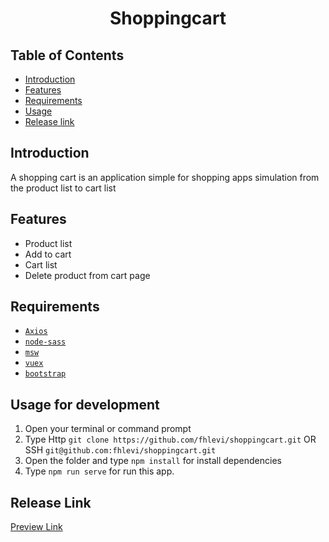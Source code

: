 <h1 align='center'>Shoppingcart</h1>

## Table of Contents

- [Introduction](#introduction)
- [Features](#features)
- [Requirements](#requirements)
- [Usage](#usage-for-development)
- [Release link](#release-link)

## Introduction
A shopping cart is an application simple for shopping apps simulation  from the product list to cart list

## Features
* Product list
* Add to cart
* Cart list
* Delete product from cart page

## Requirements
* [`Axios`](https://github.com/axios/axios)
* [`node-sass`](https://github.com/sass/node-sass)
* [`msw`](https://mswjs.io/docs/)
* [`vuex`](https://vuex.vuejs.org/)
* [`bootstrap`](https://getbootstrap.com/docs/5.2/getting-started/download/)

## Usage for development
1. Open your terminal or command prompt
2. Type Http `git clone https://github.com/fhlevi/shoppingcart.git` OR SSH `git@github.com:fhlevi/shoppingcart.git`
3. Open the folder and type `npm install` for install dependencies
6. Type `npm run serve` for run this app.
  
## Release Link
<a href="https://simplecarts.netlify.app" target="_blank">Preview Link</a>
